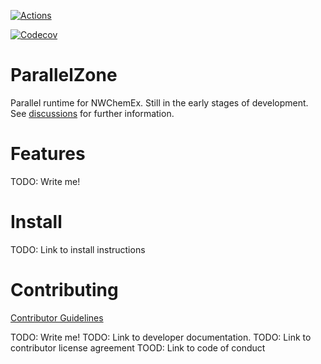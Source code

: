 <!--
  ~ Copyright 2022 NWChemEx-Project
  ~
  ~ Licensed under the Apache License, Version 2.0 (the "License");
  ~ you may not use this file except in compliance with the License.
  ~ You may obtain a copy of the License at
  ~
  ~ http://www.apache.org/licenses/LICENSE-2.0
  ~
  ~ Unless required by applicable law or agreed to in writing, software
  ~ distributed under the License is distributed on an "AS IS" BASIS,
  ~ WITHOUT WARRANTIES OR CONDITIONS OF ANY KIND, either express or implied.
  ~ See the License for the specific language governing permissions and
  ~ limitations under the License.
-->

[![Actions](https://github.com/NWChemEx-Project/ParallelZone/workflows/C_C++_CI/badge.svg)](https://github.com/NWChemEx-Project/ParallelZone)

[![Codecov](https://codecov.io/github/NWChemEx-Project/ParallelZone/branch/master/graphs/sunburst.svg?token=gdemefzIU7)](https://codecov.io/github/NWChemEx-Project/ParallelZone/branch/master)

# ParallelZone

Parallel runtime for NWChemEx. Still in the early stages of development.
See [discussions](https://github.com/NWChemEx-Project/ParallelZone/discussions) for further information.

# Features

TODO: Write me!

# Install

TODO: Link to install instructions

# Contributing

[Contributor Guidelines](https://github.com/NWChemEx-Project/.github/blob/1a883d64519f62da7c8ba2b28aabda7c6f196b2c/.github/CONTRIBUTING.md)

TODO: Write me!
TODO: Link to developer documentation.
TODO: Link to contributor license agreement
TOOD: Link to code of conduct
